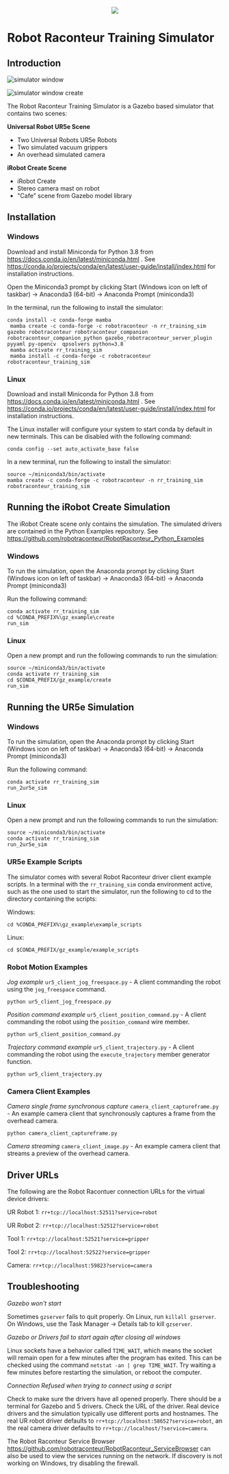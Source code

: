 <p align="center"><img src="https://robotraconteurpublicfiles.s3.amazonaws.com/RRheader2.jpg"></p>

# Robot Raconteur Training Simulator

## Introduction

![simulator window](https://github.com/robotraconteur-contrib/robotraconteur_training_sim/blob/master/training_sim_window.PNG?raw=true)

![simulator window create](training_sim_create.png?raw=true)

The Robot Raconteur Training Simulator is a Gazebo based simulator that contains two scenes:

**Universal Robot UR5e Scene**

* Two Universal Robots UR5e Robots
* Two simulated vacuum grippers
* An overhead simulated camera

**iRobot Create Scene**

* iRobot Create
* Stereo camera mast on robot
* "Cafe" scene from Gazebo model library

## Installation

### Windows

Download and install Miniconda for Python 3.8 from https://docs.conda.io/en/latest/miniconda.html . See https://conda.io/projects/conda/en/latest/user-guide/install/index.html for installation instructions.

Open the Miniconda3 prompt by clicking Start (Windows icon on left of taskbar) -> Anaconda3 (64-bit) -> Anaconda Prompt (miniconda3)

In the terminal, run the following to install the simulator:

    conda install -c conda-forge mamba
     mamba create -c conda-forge -c robotraconteur -n rr_training_sim  gazebo robotraconteur robotraconteur_companion       robotraconteur_companion_python gazebo_robotraconteur_server_plugin pyyaml py-opencv  qpsolvers python=3.8
     mamba activate rr_training_sim
     mamba install -c conda-forge -c robotraconteur robotraconteur_training_sim

### Linux

Download and install Miniconda for Python 3.8 from https://docs.conda.io/en/latest/miniconda.html . See https://conda.io/projects/conda/en/latest/user-guide/install/index.html for installation instructions.

The Linux installer will configure your system to start conda by default in new terminals. This can be disabled with the following command:

    conda config --set auto_activate_base false

In a new terminal, run the following to install the simulator:

    source ~/miniconda3/bin/activate
    mamba create -c conda-forge -c robotraconteur -n rr_training_sim robotraconteur_training_sim

## Running the iRobot Create Simulation

The iRobot Create scene only contains the simulation. The simulated drivers are contained in the Python Examples
repository. See https://github.com/robotraconteur/RobotRaconteur_Python_Examples

### Windows

To run the simulation, open the Anaconda prompt by clicking Start (Windows icon on left of taskbar) -> Anaconda3 (64-bit) -> Anaconda Prompt (miniconda3)

Run the following command:

    conda activate rr_training_sim
    cd %CONDA_PREFIX%\gz_example\create
    run_sim

### Linux

Open a new prompt and run the following commands to run the simulation:

    source ~/miniconda3/bin/activate
    conda activate rr_training_sim
    cd $CONDA_PREFIX/gz_example/create
    run_sim

## Running the UR5e Simulation

### Windows

To run the simulation, open the Anaconda prompt by clicking Start (Windows icon on left of taskbar) -> Anaconda3 (64-bit) -> Anaconda Prompt (miniconda3)

Run the following command:

    conda activate rr_training_sim
    run_2ur5e_sim   

### Linux

Open a new prompt and run the following commands to run the simulation:

    source ~/miniconda3/bin/activate
    conda activate rr_training_sim
    run_2ur5e_sim

### UR5e Example Scripts

The simulator comes with several Robot Raconteur driver client example scripts. In a terminal with the `rr_training_sim` conda environment active, such as the one used to start the simulator, run the following to cd to the directory containing the scripts:

Windows:

    cd %CONDA_PREFIX%\gz_example\example_scripts

Linux:

    cd $CONDA_PREFIX/gz_example/example_scripts

### Robot Motion Examples

*Jog example* `ur5_client_jog_freespace.py` - A client commanding the robot using the `jog_freespace` command.

    python ur5_client_jog_freespace.py

*Position command example* `ur5_client_position_command.py` - A client commanding the robot using the `position_command` wire member.

    python ur5_client_position_command.py

*Trajectory command example* `ur5_client_trajectory.py` - A client commanding the robot using the `execute_trajectory` member generator function.

    python ur5_client_trajectory.py

### Camera Client Examples

*Camera single frame synchronous capture* `camera_client_captureframe.py` - An example camera client that synchronously captures a frame from the overhead camera.

    python camera_client_captureframe.py

*Camera streaming* `camera_client_image.py` - An example camera client that streams a preview of the overhead camera.

## Driver URLs

The following are the Robot Racontuer connection URLs for the virtual device drivers:

UR Robot 1: `rr+tcp://localhost:52511?service=robot`

UR Robot 2: `rr+tcp://localhost:52512?service=robot`

Tool 1: `rr+tcp://localhost:52521?service=gripper`

Tool 2: `rr+tcp://localhost:52522?service=gripper`

Camera: `rr+tcp://localhost:59823?service=camera`

## Troubleshooting

*Gazebo won't start*

Sometimes `gzserver` fails to quit properly. On Linux, run `killall gzserver`. On Windows, use the Task Manager -> Details tab to kill `gzserver`.

*Gazebo or Drivers fail to start again after closing all windows*

Linux sockets have a behavior called `TIME_WAIT`, which means the socket will remain open for a few minutes after the program has exited. This can be checked using the command `netstat -an | grep TIME_WAIT`. Try waiting a few minutes before restarting the simulation, or reboot the computer.

*Connection Refused when trying to connect using a script*

Check to make sure the drivers have all opened properly. There should be a terminal for Gazebo and 5 drivers. Check the URL of the driver. Real device drivers and the simulation typically use different ports and hostnames. The real UR robot driver defaults to `rr+tcp://localhost:58652?service=robot`, an the real camera driver defaults to `rr+tcp://localhost/?service=camera`.

The Robot Raconteur Service Browser https://github.com/robotraconteur/RobotRaconteur_ServiceBrowser can also be used to view the services running on the network. If discovery is not working on Windows, try disabling the firewall.
